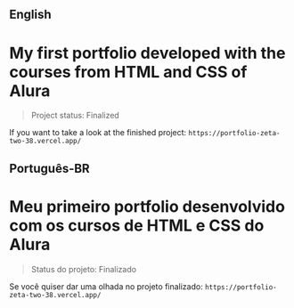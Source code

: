 <h2>English</h2>
<h1>My first portfolio developed with the courses from HTML and CSS of Alura</h1>

> Project status: Finalized

If you want to take a look at the finished project: ``` https://portfolio-zeta-two-38.vercel.app/ ```

<h2>Português-BR</h2>
<h1>Meu primeiro portfolio desenvolvido com os cursos de HTML e CSS do Alura</h1>

> Status do projeto: Finalizado

Se você quiser dar uma olhada no projeto finalizado: ``` https://portfolio-zeta-two-38.vercel.app/ ```
